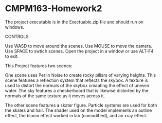 # CMPM163-Homework2

The project executable is in the Exectuable.zip file and should run on windows.

CONTROLS

Use WASD to move around the scenes.
Use MOUSE to move the camera.
Use SPACE to swtich scenes.
Open the project in a window or use ALT-F4 to exit.


This Project features two scenes:

One scene uses Perlin Noise to create rocky pillars of varying heights. This scene features a reflection system that reflects the skybox. A texture is used to distort the normals of the skybox creaating the effect of uneven water. The sky features a checkerboard that is likewise distorted by the normals of the same texture as it moves across it.

The other scene features a skater figure. Particle systems are used for both the skates and hair. The shader used on the model implements an outline effect, the bloom effect worked in lab (unmodified), and an xray effect.
